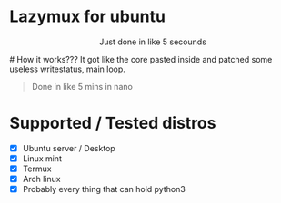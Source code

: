 # Lazymux for ubuntu
<p align="center">Just done in like 5 secounds</p>
# How it works???
It got like the core pasted inside and patched some useless writestatus, main loop.

> Done in like 5 mins in nano

# Supported / Tested distros

- [x] Ubuntu server / Desktop
- [x] Linux mint
- [x] Termux
- [x] Arch linux
- [x] Probably every thing that can hold python3
